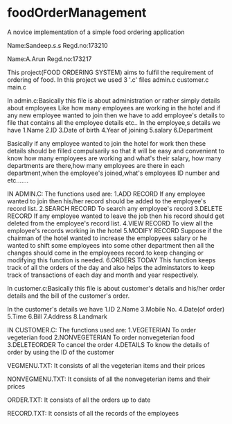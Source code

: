 # foodOrderManagement
A novice implementation of a simple food ordering application

Name:Sandeep.s.s
Regd.no:173210

Name:A.Arun
Regd.no:173217


This  project(FOOD ORDERING SYSTEM) aims to fulfil the requirement of ordering of food.
In this project we used 3 '.c' files
admin.c
customer.c
main.c

In admin.c:Basically this file is about administration or rather simply details about employees 
Like how many employees are working in the hotel and if any new employee wanted to join then we have to add employee's details to file that contains all the employee details etc..
In the employee,s details we have
1.Name
2.ID
3.Date of birth
4.Year of joining
5.salary
6.Department

Basically if any employee wanted to join the hotel for work then these details should be filled compulsarily so that it will be easy and convenient to know how many employees are working and what's their salary, how many departments are there,how many employees are there in each department,when the employee's joined,what's employees ID number and etc.......

IN ADMIN.C:
The functions used are:
1.ADD RECORD
If any employee wanted to join then his/her record should be added to the employee's record list.
2.SEARCH RECORD
To search any employee's record
3.DELETE RECORD
If any employee wanted to leave the job then his record should get deleted from the employee's record list.
4.VIEW RECORD
To view all the employee's records working in the hotel
5.MODIFY RECORD
Suppose if the chairman of the hotel wanted to increase the emplopyees salary or he wanted to shift some employees into some other department then all the changes should come in the employeees record.to keep changing or modifying this function is needed.
6.ORDERS TODAY
This function keeps track of all the orders of the day and also helps the adminstators to keep track of transactions of each day and month and year respectively.



In customer.c:Basically this file is about customer's details and his/her order details and the bill of the customer's order.

In the customer's details we have
1.ID
2.Name
3.Mobile No.
4.Date(of order)
5.Time
6.Bill
7.Address
8.Landmark

IN CUSTOMER.C:
The functions used are:
1.VEGETERIAN
To order vegeterian food
2.NONVEGETERIAN
To order nonvegeterian food
3.DELETEORDER
To cancel the order
4.DETAILS
To know the details of order by using the ID of the customer

VEGMENU.TXT:
It consists of all the vegeterian items and their prices

NONVEGMENU.TXT:
It consists of all the nonvegeterian items and their prices

ORDER.TXT:
It consists of all the orders up to date

RECORD.TXT:
It consists of all the records of the employees

